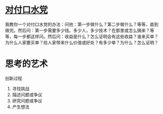 # [对付口水党](https://www.douban.com/group/topic/78253091/)

我教你一个对付口水党的办法：问他：第一步做什么？第二步做什么？等等，直到做完。然后问：第一步需要多少钱。多少人，多少技术？在那里或怎么搞来？等等，每一步都这样问。然后问：收益是什么？怎么证明会有这些收益？谁来买单？为什么人家要买单？给人家带来什么价值或好处？有多少单？为什么？怎么证明？ 

# 思考的艺术

创新过程
1. 寻找挑战
2. 描述问题或争议
3. 研究问题或争议
4. 产生想法

